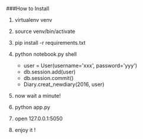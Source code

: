 ###How to Install
1.  virtualenv venv
2. source  venv/bin/activate
3. pip install -r requirements.txt
4. python notebook.py shell
   *  user = User(username='xxx', password='yyy')
   *  db.session.add(user)
   *  db.session.commit()
   *  Diary.creat_newdiary(2016, user)

5. now wait a minute!
6.  python app.py
7.  open 127.0.0.1:5050
8.  enjoy it !